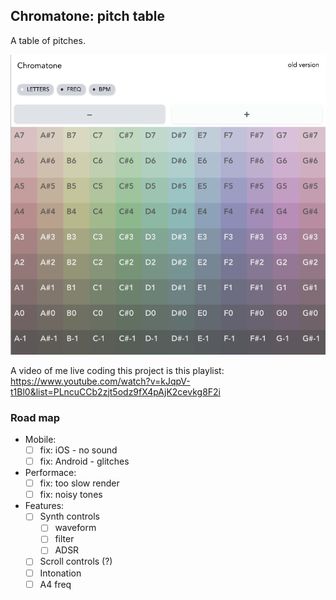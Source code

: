 ## Chromatone: pitch table

A table of pitches.

![](screen.png)

A video of me live coding this project is this playlist: https://www.youtube.com/watch?v=kJqpV-t1Bl0&list=PLncuCCb2zjt5odz9fX4pAjK2cevkg8F2i

### Road map

- Mobile:
  - [ ] fix: iOS - no sound 
  - [ ] fix: Android - glitches
- Performace:
  - [ ] fix: too slow render
  - [ ] fix: noisy tones
- Features:
  - [ ] Synth controls
    - [ ] waveform
    - [ ] filter
    - [ ] ADSR
  - [ ] Scroll controls (?)
  - [ ] Intonation
  - [ ] A4 freq
